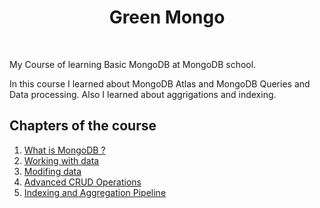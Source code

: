 <h1 align="center">
Green Mongo
</h1>

<br />

My Course of learning Basic MongoDB at MongoDB school.

In this course I learned about MongoDB Atlas and MongoDB Queries and Data processing.
Also I learned about aggrigations and indexing.

## Chapters of the course

<ol>
	<li>
		<a href="./Chapter 1/README.md">
			What is MongoDB ?
		</a>
	</li>
	<li>
		<a href="./Chapter 2/README.md">
			Working with data
		</a>
	</li>
	<li>
		<a href="./Chapter 3/README.md">
			Modifing data
		</a>
	</li>
	<li>
		<a href="./Chapter 4/README.md">
			Advanced CRUD Operations
		</a>
	</li>
	<li>
		<a href="./Chapter 5/README.md">
			Indexing and Aggregation Pipeline
		</a>
	</li>
</ol>
